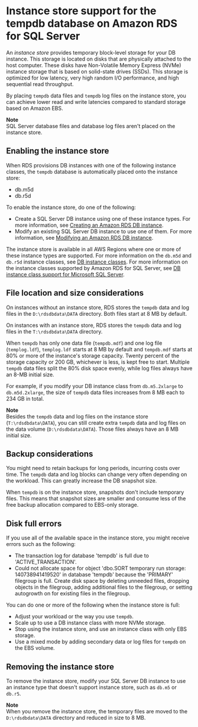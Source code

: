 # Instance store support for the tempdb database on Amazon RDS for SQL Server<a name="SQLServer.InstanceStore"></a>

An *instance store* provides temporary block\-level storage for your DB instance\. This storage is located on disks that are physically attached to the host computer\. These disks have Non\-Volatile Memory Express \(NVMe\) instance storage that is based on solid\-state drives \(SSDs\)\. This storage is optimized for low latency, very high random I/O performance, and high sequential read throughput\.

By placing `tempdb` data files and `tempdb` log files on the instance store, you can achieve lower read and write latencies compared to standard storage based on Amazon EBS\.

**Note**  
SQL Server database files and database log files aren't placed on the instance store\.

## Enabling the instance store<a name="SQLServer.InstanceStore.Enable"></a>

When RDS provisions DB instances with one of the following instance classes, the `tempdb` database is automatically placed onto the instance store:
+ db\.m5d
+ db\.r5d

To enable the instance store, do one of the following:
+ Create a SQL Server DB instance using one of these instance types\. For more information, see [Creating an Amazon RDS DB instance](USER_CreateDBInstance.md)\.
+ Modify an existing SQL Server DB instance to use one of them\. For more information, see [Modifying an Amazon RDS DB instance](Overview.DBInstance.Modifying.md)\.

The instance store is available in all AWS Regions where one or more of these instance types are supported\. For more information on the `db.m5d` and `db.r5d` instance classes, see [DB instance classes](Concepts.DBInstanceClass.md)\. For more information on the instance classes supported by Amazon RDS for SQL Server, see [DB instance class support for Microsoft SQL Server](CHAP_SQLServer.md#SQLServer.Concepts.General.InstanceClasses)\.

## File location and size considerations<a name="SQLServer.InstanceStore.Files"></a>

On instances without an instance store, RDS stores the `tempdb` data and log files in the `D:\rdsdbdata\DATA` directory\. Both files start at 8 MB by default\.

On instances with an instance store, RDS stores the `tempdb` data and log files in the `T:\rdsdbdata\DATA` directory\.

When `tempdb` has only one data file \(`tempdb.mdf`\) and one log file \(`templog.ldf`\), `templog.ldf` starts at 8 MB by default and `tempdb.mdf` starts at 80% or more of the instance's storage capacity\. Twenty percent of the storage capacity or 200 GB, whichever is less, is kept free to start\. Multiple `tempdb` data files split the 80% disk space evenly, while log files always have an 8\-MB initial size\.

For example, if you modify your DB instance class from `db.m5.2xlarge` to `db.m5d.2xlarge`, the size of `tempdb` data files increases from 8 MB each to 234 GB in total\.

**Note**  
Besides the `tempdb` data and log files on the instance store \(`T:\rdsdbdata\DATA`\), you can still create extra `tempdb` data and log files on the data volume \(`D:\rdsdbdata\DATA`\)\. Those files always have an 8 MB initial size\.

## Backup considerations<a name="SQLServer.InstanceStore.Backups"></a>

You might need to retain backups for long periods, incurring costs over time\. The `tempdb` data and log blocks can change very often depending on the workload\. This can greatly increase the DB snapshot size\.

When `tempdb` is on the instance store, snapshots don't include temporary files\. This means that snapshot sizes are smaller and consume less of the free backup allocation compared to EBS\-only storage\.

## Disk full errors<a name="SQLServer.InstanceStore.DiskFull"></a>

If you use all of the available space in the instance store, you might receive errors such as the following:
+ The transaction log for database 'tempdb' is full due to 'ACTIVE\_TRANSACTION'\.
+ Could not allocate space for object 'dbo\.SORT temporary run storage: 140738941419520' in database 'tempdb' because the 'PRIMARY' filegroup is full\. Create disk space by deleting unneeded files, dropping objects in the filegroup, adding additional files to the filegroup, or setting autogrowth on for existing files in the filegroup\.

You can do one or more of the following when the instance store is full:
+ Adjust your workload or the way you use `tempdb`\.
+ Scale up to use a DB instance class with more NVMe storage\.
+ Stop using the instance store, and use an instance class with only EBS storage\.
+ Use a mixed mode by adding secondary data or log files for `tempdb` on the EBS volume\.

## Removing the instance store<a name="SQLServer.InstanceStore.Disable"></a>

To remove the instance store, modify your SQL Server DB instance to use an instance type that doesn't support instance store, such as `db.m5` or `db.r5`\.

**Note**  
When you remove the instance store, the temporary files are moved to the `D:\rdsdbdata\DATA` directory and reduced in size to 8 MB\.